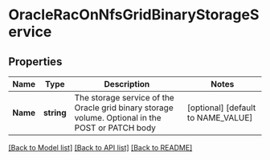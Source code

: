 # OracleRacOnNfsGridBinaryStorageService

## Properties

Name | Type | Description | Notes
------------ | ------------- | ------------- | -------------
**Name** | **string** | The storage service of the Oracle grid binary storage volume. Optional in the POST or PATCH body | [optional] [default to NAME_VALUE]

[[Back to Model list]](../README.md#documentation-for-models) [[Back to API list]](../README.md#documentation-for-api-endpoints) [[Back to README]](../README.md)


